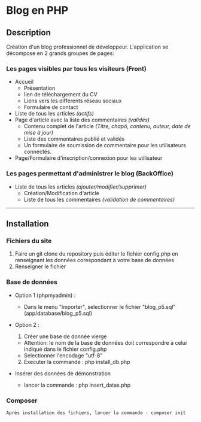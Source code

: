 # Blog en PHP

## Description
  Création d'un blog professionnel de développeur.
  L'application se décompose en 2 grands groupes de pages:
  ### Les pages visibles par tous les visiteurs (Front)

  * Accueil
    * Présentation
    * lien de téléchargement du CV
    * Liens vers les différents réseau sociaux
    * Formulaire de contact
  * Liste de tous les articles _(actifs)_
  * Page d'article avec la liste des commentaires _(validés)_ 
    * Contenu complet de l'article _(Titre, chapô, contenu, auteur, date de mise à jour)_
    * Liste des commentaires publié et validés
    * Un formulaire de soumission de commentaire pour les utilisateurs connectés.
  * Page/Formulaire d'inscription/connexion pour les utilisateur
    
  ### Les pages permettant d'administrer le blog (BackOffice)
  * Liste de tous les articles _(ajouter/modifier/supprimer)_
    * Création/Modification d'article
    * Liste de tous les commentaires _(validation de commentaires)_
  --- 
## Installation
  ### Fichiers du site
  1. Faire un git clone du repository puis éditer le fichier config.php en renseignant les données corespondant à votre base de données
  2. Renseigner le fichier
  ### Base de données

   * Option 1 (phpmyadmin) :
      * Dans le menu "importer", selectionner le fichier "blog_p5.sql" (app/database/blog_p5.sql)
  
  * Option 2 :
      1. Créer une base de donnée vierge 
      * Attention: le nom de la base de données doit correspondre à celui indiqué dans le fichier config.php
      * Selectionner l'encodage "utf-8"
      2. Executer la commande : php install_db.php
  * Insérer des données de démonstration
    * lancer la commande : php insert_datas.php
    
  ### Composer
    Après installation des fichiers, lancer la commande : composer init
    
  
 
  


